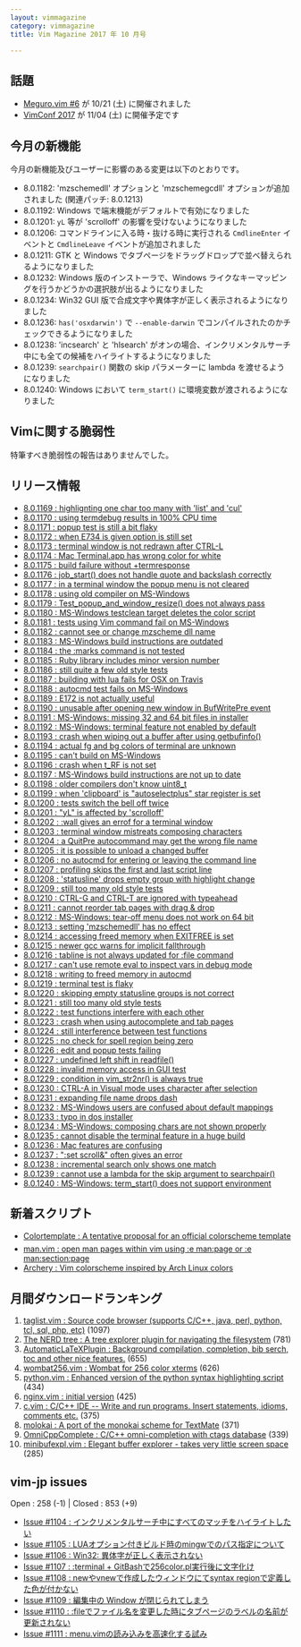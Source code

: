 ```yaml
---
layout: vimmagazine
category: vimmagazine
title: Vim Magazine 2017 年 10 月号

---
```


## 話題

*   [Meguro.vim #6](https://megurovim.connpass.com/event/67608/) が 10/21 (土) に開催されました
*   [VimConf 2017](http://vim-jp.org/blog/2017/08/04/vimconf2017-venue-and-date-ja.html) が 11/04 (土) に開催予定です

## 今月の新機能

今月の新機能及びユーザーに影響のある変更は以下のとおりです。

*   8.0.1182: 'mzschemedll' オプションと 'mzschemegcdll' オプションが追加されました (関連パッチ: 8.0.1213)
*   8.0.1192: Windows で端末機能がデフォルトで有効になりました
*   8.0.1201: `yL` 等が 'scrolloff' の影響を受けないようになりました
*   8.0.1206: コマンドラインに入る時・抜ける時に実行される `CmdlineEnter` イベントと `CmdlineLeave` イベントが追加されました
*   8.0.1211: GTK と Windows でタブページをドラッグドロップで並べ替えられるようになりました
*   8.0.1232: Windows 版のインストーラで、Windows ライクなキーマッピングを行うかどうかの選択肢が出るようになりました
*   8.0.1234: Win32 GUI 版で合成文字や異体字が正しく表示されるようになりました
*   8.0.1236: `has('osxdarwin')` で `--enable-darwin` でコンパイルされたのかチェックできるようになりました
*   8.0.1238: 'incsearch' と 'hlsearch' がオンの場合、インクリメンタルサーチ中にも全ての候補をハイライトするようになりました
*   8.0.1239: `searchpair()` 関数の skip パラメーターに lambda を渡せるようになりました
*   8.0.1240: Windows において `term_start()` に環境変数が渡されるようになりました

## Vimに関する脆弱性

特筆すべき脆弱性の報告はありませんでした。

## リリース情報

- [8.0.1169 : highlignting one char too many with 'list' and 'cul'](https://github.com/vim/vim/commit/5ece3e359c4b96d0f9bf1ce690223545f40f34b8)
- [8.0.1170 : using termdebug results in 100% CPU time](https://github.com/vim/vim/commit/f33606112a59de6965692840b47d9cb4b924fc97)
- [8.0.1171 : popup test is still a bit flaky](https://github.com/vim/vim/commit/712549e04eddd6687c4b7654ec9af6da6c365603)
- [8.0.1172 : when E734 is given option is still set](https://github.com/vim/vim/commit/2a6a6c3014e728cd01c750b0f60484d4eaf22a8c)
- [8.0.1173 : terminal window is not redrawn after CTRL-L](https://github.com/vim/vim/commit/19a3d68b2cd4beb1ee1d97a84ad4e860ffe0cbb2)
- [8.0.1174 : Mac Terminal.app has wrong color for white](https://github.com/vim/vim/commit/a0a6f2776eabfbd4d9174fabdf3921beb7348eda)
- [8.0.1175 : build failure without +termresponse](https://github.com/vim/vim/commit/c902609f69b5662484f78dbf509715940d4134e4)
- [8.0.1176 : job&#x5f;start() does not handle quote and backslash correctly](https://github.com/vim/vim/commit/d78f03f86045184dfd191f00359baa61e2e79d1f)
- [8.0.1177 : in a terminal window the popup menu is not cleared](https://github.com/vim/vim/commit/54e5dbf58e16d0d757a315480c9e63ac7f8a74c7)
- [8.0.1178 : using old compiler on MS-Windows](https://github.com/vim/vim/commit/73f4439ca690d8224df8f88dc71a43fafdcc89bf)
- [8.0.1179 : Test&#x5f;popup&#x5f;and&#x5f;window&#x5f;resize() does not always pass](https://github.com/vim/vim/commit/631820536e4084e01bf990f9314ec385b60b21d7)
- [8.0.1180 : MS-Windows testclean target deletes the color script](https://github.com/vim/vim/commit/75f69e5a183e00cb5aa05d43c1ecf3b7dead7a98)
- [8.0.1181 : tests using Vim command fail on MS-Windows](https://github.com/vim/vim/commit/4635e11c6bd63d8be90a2d9455802c6e7bde28f5)
- [8.0.1182 : cannot see or change mzscheme dll name](https://github.com/vim/vim/commit/0ab35b279f9d64f32e99424166b047f90cb042d8)
- [8.0.1183 : MS-Windows build instructions are outdated](https://github.com/vim/vim/commit/18cfa940e2bbf657e8f90e6486812876198ef963)
- [8.0.1184 : the :marks command is not tested](https://github.com/vim/vim/commit/9b69f22e66d51d764e9ade87ae8a57ac13ab7348)
- [8.0.1185 : Ruby library includes minor version number](https://github.com/vim/vim/commit/9202162c5c069c925b6b9bf84e546fbd362cdf46)
- [8.0.1186 : still quite a few old style tests](https://github.com/vim/vim/commit/4a6fcf8047de13c7949ab2f27f7774acaec4ae4d)
- [8.0.1187 : building with lua fails for OSX on Travis](https://github.com/vim/vim/commit/8065cf2bfba93a8aeed29f591152edeb0841bff6)
- [8.0.1188 : autocmd test fails on MS-Windows](https://github.com/vim/vim/commit/1d68d9b2bd60d848552c08763e590edde16056c9)
- [8.0.1189 : E172 is not actually useful](https://github.com/vim/vim/commit/6047e2c722347ae9443c2632c6e061918ccef9c6)
- [8.0.1190 : unusable after opening new window in BufWritePre event](https://github.com/vim/vim/commit/2c33d7bb69c4c2c5b0e39b03cc4b0c04cfdfbb0b)
- [8.0.1191 : MS-Windows: missing 32 and 64 bit files in installer](https://github.com/vim/vim/commit/6199d43f4b59a9bb1c87d408c5b33fa19a23ebcd)
- [8.0.1192 : MS-Windows: terminal feature not enabled by default](https://github.com/vim/vim/commit/ac8069bb63c5954c787fe93b7a9265de3c0c6853)
- [8.0.1193 : crash when wiping out a buffer after using getbufinfo()](https://github.com/vim/vim/commit/b2c8750c4e95f64a8dff912af81e13318b3f6ed6)
- [8.0.1194 : actual fg and bg colors of terminal are unknown](https://github.com/vim/vim/commit/65e4c4f6868882a380c319632a1728a5e7d274ad)
- [8.0.1195 : can't build on MS-Windows](https://github.com/vim/vim/commit/9377df3ecd0bd3acb5d46cb8af7fe60867f247f2)
- [8.0.1196 : crash when t&#x5f;RF is not set](https://github.com/vim/vim/commit/a20f83df1d646a2d296af835ba1154f09986f102)
- [8.0.1197 : MS-Windows build instructions are not up to date](https://github.com/vim/vim/commit/81b07b527e8b9c35d12fd45b63885d6938564723)
- [8.0.1198 : older compilers don't know uint8&#x5f;t](https://github.com/vim/vim/commit/00ce63dc230b6c8f55997b09396aee6d6d722734)
- [8.0.1199 : when 'clipboard' is "autoselectplus" star register is set](https://github.com/vim/vim/commit/8bfe07b70878c83c838320cc6a93d62cd78b953f)
- [8.0.1200 : tests switch the bell off twice](https://github.com/vim/vim/commit/67418d97b457d2e27fe342472d3c9fd342ffc47f)
- [8.0.1201 : "yL" is affected by 'scrolloff'](https://github.com/vim/vim/commit/44cc4cf72fdd12cd9a779031d443aac4254d51ae)
- [8.0.1202 : :wall gives an errof for a terminal window](https://github.com/vim/vim/commit/059db5c29ffef283a4b90bab9228708fa32e3dd2)
- [8.0.1203 : terminal window mistreats composing characters ](https://github.com/vim/vim/commit/6daeef1933be68055aabe1d55f8467d46a707753)
- [8.0.1204 : a QuitPre autocommand may get the wrong file name](https://github.com/vim/vim/commit/87ffb5c1a3aa506a1be07af4e794b3753f839dc3)
- [8.0.1205 : it is possible to unload a changed buffer](https://github.com/vim/vim/commit/ff930cad8a9100eeb04256aab1a14de993c1d7e9)
- [8.0.1206 : no autocmd for entering or leaving the command line](https://github.com/vim/vim/commit/fafcf0dd59fd9c4ef743bb333ae40d1d322b6079)
- [8.0.1207 : profiling skips the first and last script line](https://github.com/vim/vim/commit/67435d9983965c5c77fc74f0559779ce4554dacb)
- [8.0.1208 : 'statusline' drops empty group with highlight change ](https://github.com/vim/vim/commit/6b89dbb55f84c485310c8c9e094dbafe3ecbace6)
- [8.0.1209 : still too many old style tests](https://github.com/vim/vim/commit/53f0c962394dc6bc66d5b0762af9434e672d1b25)
- [8.0.1210 : CTRL-G and CTRL-T are ignored with typeahead](https://github.com/vim/vim/commit/f8e8c0643b1cd97db11912bc4f773e1328a0da02)
- [8.0.1211 : cannot reorder tab pages with drag & drop](https://github.com/vim/vim/commit/ca05aa24af88836f8aa792360b3780589f294981)
- [8.0.1212 : MS-Windows: tear-off menu does not work on 64 bit](https://github.com/vim/vim/commit/66857f410426ca335f4771a58a32b2d14a7e52b9)
- [8.0.1213 : setting 'mzschemedll' has no effect](https://github.com/vim/vim/commit/2e4cb3b042faba5efc9b5a8b4f86942a417494ce)
- [8.0.1214 : accessing freed memory when EXITFREE is set](https://github.com/vim/vim/commit/4f1982800f0aff28df6875e718a786f6c4b11ad9)
- [8.0.1215 : newer gcc warns for implicit fallthrough](https://github.com/vim/vim/commit/2f40d129bf45cd35976e4120336ae6d504f5a5dd)
- [8.0.1216 : tabline is not always updated for :file command](https://github.com/vim/vim/commit/6ce650480844bfaa5410874416b4a2e15f40b870)
- [8.0.1217 : can't use remote eval to inspect vars in debug mode](https://github.com/vim/vim/commit/d99388ba8535a6fecf7d0bf7b982832c0b816062)
- [8.0.1218 : writing to freed memory in autocmd](https://github.com/vim/vim/commit/8d84ff1a3c8cfe59399d3f675ec080066582fdb6)
- [8.0.1219 : terminal test is flaky](https://github.com/vim/vim/commit/f204e05ae9f6bc5d922d14d457e16b590efbf3e5)
- [8.0.1220 : skipping empty statusline groups is not correct](https://github.com/vim/vim/commit/235dddf1f4afe3a40047dbf2aca1bd177b7be18b)
- [8.0.1221 : still too many old style tests](https://github.com/vim/vim/commit/15993ce9210e8b8d4bc11e1d640f6447b18d3e6c)
- [8.0.1222 : test functions interfere with each other](https://github.com/vim/vim/commit/ce11de87e26e1420703242f8e07b4fd69c4032ba)
- [8.0.1223 : crash when using autocomplete and tab pages](https://github.com/vim/vim/commit/9ad89c6c4f89cd710d8244d8010b8b0ae30ba79d)
- [8.0.1224 : still interference between test functions](https://github.com/vim/vim/commit/cf1ba35fc2ebd41b9a7738bbd1f026f5311560aa)
- [8.0.1225 : no check for spell region being zero](https://github.com/vim/vim/commit/ee03b941241eae1d36bc29b84eec09116cefe7cd)
- [8.0.1226 : edit and popup tests failing](https://github.com/vim/vim/commit/2a45d64d0a7ab28d77eee277244e76dbbf8c2db8)
- [8.0.1227 : undefined left shift in readfile() ](https://github.com/vim/vim/commit/dc1c98129484e7879bc6dbf38e523beb730988b6)
- [8.0.1228 : invalid memory access in GUI test](https://github.com/vim/vim/commit/0e19fc07e73214f94441cb3a495504a1de21eb07)
- [8.0.1229 : condition in vim&#x5f;str2nr() is always true](https://github.com/vim/vim/commit/9a91c7a1f9134f799b8672a4e3844781263e8cf3)
- [8.0.1230 : CTRL-A in Visual mode uses character after selection](https://github.com/vim/vim/commit/ce1577502693940f1f9285cd803a075b738a2330)
- [8.0.1231 : expanding file name drops dash](https://github.com/vim/vim/commit/c312b8b87a589ed8452dbf0f555f05ff86d04692)
- [8.0.1232 : MS-Windows users are confused about default mappings](https://github.com/vim/vim/commit/c3fdf7f80b2febdd8a8f7a1310631567d257d66a)
- [8.0.1233 : typo in dos installer](https://github.com/vim/vim/commit/b9fce6cbf7ed0a2766582c5db797ccf99a838a13)
- [8.0.1234 : MS-Windows: composing chars are not shown properly](https://github.com/vim/vim/commit/a6ce1ccf5c10baa5c2a25897c46961d751a21dda)
- [8.0.1235 : cannot disable the terminal feature in a huge build](https://github.com/vim/vim/commit/ef83956e1e67736b4c6b886d897b74f022622a74)
- [8.0.1236 : Mac features are confusing](https://github.com/vim/vim/commit/d057301b1f28736f094affa17b190244ad56e8d9)
- [8.0.1237 : ":set scroll&" often gives an error](https://github.com/vim/vim/commit/af2d20c6285c1d2973e3d9b5e8f727e3ed180493)
- [8.0.1238 : incremental search only shows one match](https://github.com/vim/vim/commit/2e51d9a0972080b087d566608472928d5b7b35d7)
- [8.0.1239 : cannot use a lambda for the skip argument to searchpair()](https://github.com/vim/vim/commit/48570488f17e397183ea7d5c7ca67d6e4ffb013d)
- [8.0.1240 : MS-Windows: term&#x5f;start() does not support environment](https://github.com/vim/vim/commit/ba6febd380c931b92361a189e85b19ed467c9c64)

## 新着スクリプト

- [Colortemplate : A tentative proposal for an official colorscheme template](https://vim.sourceforge.io/scripts/script.php?script_id=5614)
- [man.vim : open man pages within vim using :e man:page or :e man:section:page](https://vim.sourceforge.io/scripts/script.php?script_id=5615)
- [Archery : Vim colorscheme inspired by Arch Linux colors](https://vim.sourceforge.io/scripts/script.php?script_id=5616)

## 月間ダウンロードランキング

1. [taglist.vim : Source code browser (supports C/C++, java, perl, python, tcl, sql, php, etc)](https://vim.sourceforge.io/scripts/script.php?script_id=273) (1097)
2. [The NERD tree : A tree explorer plugin for navigating the filesystem](https://vim.sourceforge.io/scripts/script.php?script_id=1658) (781)
3. [AutomaticLaTeXPlugin : Background compilation, completion, bib serch, toc and other nice features.](https://vim.sourceforge.io/scripts/script.php?script_id=2945) (655)
4. [wombat256.vim : Wombat for 256 color xterms](https://vim.sourceforge.io/scripts/script.php?script_id=2465) (626)
5. [python.vim : Enhanced version of the python syntax highlighting script](https://vim.sourceforge.io/scripts/script.php?script_id=790) (434)
6. [nginx.vim : initial version](https://vim.sourceforge.io/scripts/script.php?script_id=1886) (425)
7. [c.vim : C/C++ IDE -- Write and run programs. Insert statements, idioms, comments etc.](https://vim.sourceforge.io/scripts/script.php?script_id=213) (375)
8. [molokai : A port of the monokai scheme for TextMate](https://vim.sourceforge.io/scripts/script.php?script_id=2340) (371)
9. [OmniCppComplete : C/C++ omni-completion with ctags database](https://vim.sourceforge.io/scripts/script.php?script_id=1520) (339)
10. [minibufexpl.vim : Elegant buffer explorer - takes very little screen space](https://vim.sourceforge.io/scripts/script.php?script_id=159) (285)

## vim-jp issues

Open : 258 (-1) | Closed : 853 (+9)

- [Issue #1104 : インクリメンタルサーチ中にすべてのマッチをハイライトしたい](https://github.com/vim-jp/issues/issues/1104)
- [Issue #1105 : LUAオプション付きビルド時のmingwでのパス指定について](https://github.com/vim-jp/issues/issues/1105)
- [Issue #1106 : Win32: 異体字が正しく表示されない](https://github.com/vim-jp/issues/issues/1106)
- [Issue #1107 : :terminal + GitBashで256color.pl実行後に文字化け](https://github.com/vim-jp/issues/issues/1107)
- [Issue #1108 : newやvnewで作成したウィンドウにてsyntax regionで定義した色が付かない](https://github.com/vim-jp/issues/issues/1108)
- [Issue #1109 : 編集中の Window が閉じられてしまう](https://github.com/vim-jp/issues/issues/1109)
- [Issue #1110 : :fileでファイル名を変更した時にタブページのラベルの名前が更新されない](https://github.com/vim-jp/issues/issues/1110)
- [Issue #1111 : menu.vimの読み込みを高速化する試み](https://github.com/vim-jp/issues/issues/1111)
